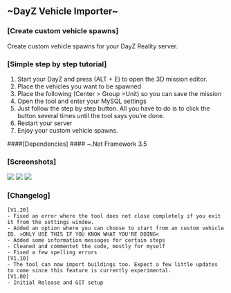 ## ~DayZ Vehicle Importer~ ##

### [Create custom vehicle spawns] ###

Create custom vehicle spawns for your DayZ Reality server.

### [Simple step by step tutorial] ###

1. 	Start your DayZ and press (ALT + E) to open the 3D mission editor.
1. 	Place the vehicles you want to be spawned
1. 	Place the following (Center > Group >Unit) so you can save the mission
1.	Open the tool and enter your MySQL settings
1. 	Just follow the step by step button. All you have to do is to click the button several times until the tool says you’re done.
1. Restart your server
1.	Enjoy your custom vehicle spawns.


####[Dependencies] ####
~.Net Framework 3.5 

### [Screenshots] ###

![](https://dl.dropboxusercontent.com/u/50280080/1.png)
![](https://dl.dropboxusercontent.com/u/50280080/2.png)
![](https://dl.dropboxusercontent.com/u/50280080/3.png)


### [Changelog] ###
    [V1.20]
    - Fixed an error where the tool does not close completely if you exit it from the settings window.
    - Added an option where you can choose to start from an custom vehicle ID. >ONLY USE THIS IF YOU KNOW WHAT YOU'RE DOING<
    - Added some information messages for certain steps
    - Cleaned and commentet the code, mostly for myself
    - Fixed a few spelling errors
    [V1.10]
    - The tool can now import buildings too. Expect a few little updates to come since this feature is currently experimental. 
    [V1.00]
    - Initial Release and GIT setup
